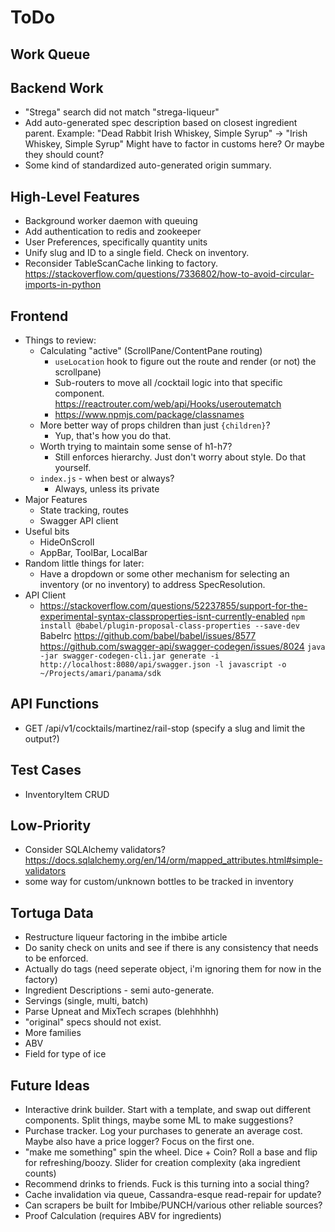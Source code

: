 ToDo
====

Work Queue
----------

Backend Work
------------
* "Strega" search did not match "strega-liqueur"
* Add auto-generated spec description based on closest ingredient parent. Example:
  "Dead Rabbit Irish Whiskey, Simple Syrup" -> "Irish Whiskey, Simple Syrup"
  Might have to factor in customs here? Or maybe they should count?
* Some kind of standardized auto-generated origin summary.

High-Level Features
-------------------
* Background worker daemon with queuing
* Add authentication to redis and zookeeper
* User Preferences, specifically quantity units
* Unify slug and ID to a single field. Check on inventory.
* Reconsider TableScanCache linking to factory.
  https://stackoverflow.com/questions/7336802/how-to-avoid-circular-imports-in-python

Frontend
--------
* Things to review:
  * Calculating "active" (ScrollPane/ContentPane routing)
    * `useLocation` hook to figure out the route and render (or not) the scrollpane)
    * Sub-routers to move all /cocktail logic into that specific component. https://reactrouter.com/web/api/Hooks/useroutematch
    * https://www.npmjs.com/package/classnames
  * More better way of props children than just `{children}`?
    * Yup, that's how you do that.
  * Worth trying to maintain some sense of h1-h7?
    * Still enforces hierarchy. Just don't worry about style. Do that yourself.
  * `index.js` - when best or always?
    * Always, unless its private
* Major Features
  * State tracking, routes
  * Swagger API client
* Useful bits
  * HideOnScroll
  * AppBar, ToolBar, LocalBar
* Random little things for later:
  * Have a dropdown or some other mechanism for selecting an inventory (or no inventory)
    to address SpecResolution.
* API Client
  * https://stackoverflow.com/questions/52237855/support-for-the-experimental-syntax-classproperties-isnt-currently-enabled
    `npm install @babel/plugin-proposal-class-properties --save-dev`
    Babelrc
    https://github.com/babel/babel/issues/8577
    https://github.com/swagger-api/swagger-codegen/issues/8024
    `java -jar swagger-codegen-cli.jar generate -i http://localhost:8080/api/swagger.json -l javascript -o ~/Projects/amari/panama/sdk`

API Functions
-------------
* GET /api/v1/cocktails/martinez/rail-stop (specify a slug and limit the output?)

Test Cases
----------
* InventoryItem CRUD

Low-Priority
------------
* Consider SQLAlchemy validators? https://docs.sqlalchemy.org/en/14/orm/mapped_attributes.html#simple-validators
* some way for custom/unknown bottles to be tracked in inventory

Tortuga Data
------------
* Restructure liqueur factoring in the imbibe article
* Do sanity check on units and see if there is any consistency that needs to be enforced.
* Actually do tags (need seperate object, i'm ignoring them for now in the factory)
* Ingredient Descriptions - semi auto-generate.
* Servings (single, multi, batch)
* Parse Upneat and MixTech scrapes (blehhhhh)
* "original" specs should not exist.
* More families
* ABV
* Field for type of ice

Future Ideas
------------
* Interactive drink builder. Start with a template, and swap out different
  components. Split things, maybe some ML to make suggestions?
* Purchase tracker. Log your purchases to generate an average cost. Maybe
  also have a price logger? Focus on the first one.
* "make me something" spin the wheel. Dice + Coin? Roll a base and 
  flip for refreshing/boozy. Slider for creation complexity (aka ingredient counts)
* Recommend drinks to friends. Fuck is this turning into a social thing?
* Cache invalidation via queue, Cassandra-esque read-repair for update?
* Can scrapers be built for Imbibe/PUNCH/various other reliable sources?
* Proof Calculation (requires ABV for ingredients)
